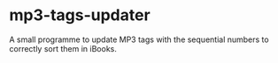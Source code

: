 # mp3-tags-updater
A small programme to update MP3 tags with the sequential numbers to correctly sort them in iBooks.

